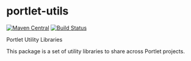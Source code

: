 # portlet-utils

[![Maven Central](https://maven-badges.herokuapp.com/maven-central/org.jasig.portlet.utils/portlet-utils-parent/badge.svg)](https://maven-badges.herokuapp.com/maven-central/org.jasig.portlet.utils/portlet-utils-parent)
[![Build Status](https://github.com/uPortal-Project/portlet-utils/actions/workflows/CI.yml/badge.svg?branch=master)](https://github.com/uPortal-Project/portlet-utils/actions/workflows/CI.yml)

Portlet Utility Libraries

This package is a set of utility libraries to share across Portlet projects.  
